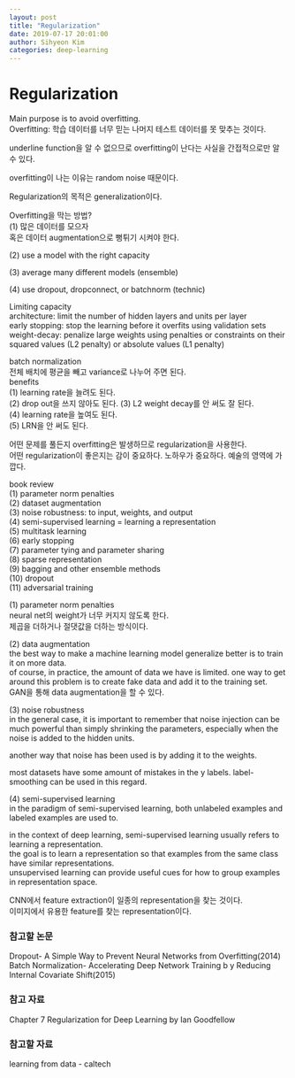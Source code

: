 ```yaml
---
layout: post
title: "Regularization"
date: 2019-07-17 20:01:00
author: Sihyeon Kim
categories: deep-learning
---
```


# Regularization
Main purpose is to avoid overfitting.  
Overfitting: 학습 데이터를 너무 믿는 나머지 테스트 데이터를 못 맞추는 것이다.  

underline function을 알 수 없으므로 overfitting이 난다는 사실을 간접적으로만 알 수 있다.  

overfitting이 나는 이유는 random noise 때문이다.  

Regularization의 목적은 generalization이다.  

Overfitting을 막는 방법?  
(1) 많은 데이터를 모으자  
혹은 데이터 augmentation으로 뻥튀기 시켜야 한다.  

(2) use a model with the right capacity  

(3) average many different models (ensemble)  

(4) use dropout, dropconnect, or batchnorm (technic)  

Limiting capacity  
architecture: limit the number of hidden layers and units per layer  
early stopping: stop the learning before it overfits using validation sets  
weight-decay: penalize large weights using penalties or constraints on their squared values (L2 penalty) or absolute values (L1 penalty)  

batch normalization  
전체 배치에 평균을 빼고 variance로 나누어 주면 된다.  
benefits  
(1) learning rate을 늘려도 된다.  
(2) drop out을 쓰지 않아도 된다.
(3) L2 weight decay를 안 써도 잘 된다.  
(4) learning rate을 높여도 된다.  
(5) LRN을 안 써도 된다.  

어떤 문제를 풀든지 overfitting은 발생하므로 regularization을 사용한다.  
어떤 regularization이 좋은지는 감이 중요하다. 노하우가 중요하다. 예술의 영역에 가깝다.  

book review  
(1) parameter norm penalties  
(2) dataset augmentation  
(3) noise robustness: to input, weights, and output  
(4) semi-supervised learning = learning a representation  
(5) multitask learning  
(6) early stopping  
(7) parameter tying and parameter sharing   
(8) sparse representation  
(9) bagging and other ensemble methods  
(10) dropout  
(11) adversarial training  

(1) parameter norm penalties  
neural net의 weight가 너무 커지지 않도록 한다.  
제곱을 더하거나 절댓값을 더하는 방식이다.  

(2) data augmentation  
the best way to make a machine learning model generalize better is to train it on more data.  
of course, in practice, the amount of data we have is limited. one way to get around this problem is to create fake data and add it to the training set.  
GAN을 통해 data augmentation을 할 수 있다.  

(3) noise robustness  
in the general case, it is important to remember that noise injection can be much powerful than simply shrinking the parameters, especially when the noise is added to the hidden units.  

another way that noise has been used is by adding it to the weights.  

most datasets have some amount of mistakes in the y labels. label-smoothing can be used in this regard.  

(4) semi-supervised learning  
in the paradigm of semi-supervised learning, both unlabeled examples and labeled examples are used to.  

in the context of deep learning, semi-supervised learning usually refers to learning a representation.  
the goal is to learn a representation so that examples from the same class have similar representations.  
unsupervised learning can provide useful cues for how to group examples in representation space.  


CNN에서 feature extraction이 일종의 representation을 찾는 것이다.  
이미지에서 유용한 feature를 찾는 representation이다.  




### 참고할 논문

Dropout- A Simple Way to Prevent Neural Networks from Overfitting(2014)  
Batch Normalization- Accelerating Deep Network Training b y Reducing Internal Covariate Shift(2015)  

### 참고 자료  
Chapter 7 Regularization for Deep Learning by Ian Goodfellow

### 참고할 자료  
learning from data - caltech
